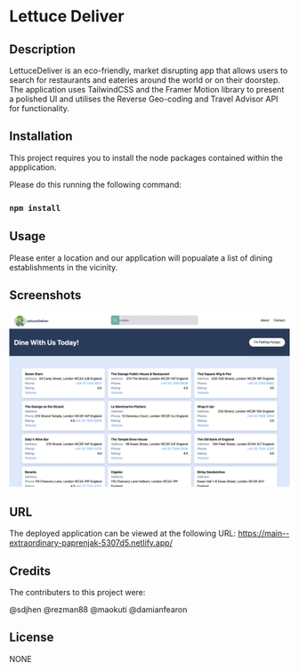 # Lettuce Deliver

## Description

LettuceDeliver is an eco-friendly, market disrupting app that allows users to search for restaurants and eateries around the world or on their doorstep. The application uses TailwindCSS and the Framer Motion library to present a polished UI and utilises the Reverse Geo-coding and Travel Advisor API for functionality.

## Installation

This project requires you to install the node packages contained within the appplication.

Please do this running the following command:

### `npm install`

## Usage

Please enter a location and our application will popualate a list of dining establishments in the vicinity.

## Screenshots

![UI](public/img/ld.png)

## URL

The deployed application can be viewed at the following URL: https://main--extraordinary-paprenjak-5307d5.netlify.app/

## Credits

The contributers to this project were:

@sdjhen
@rezman88
@maokuti
@damianfearon

## License

NONE
